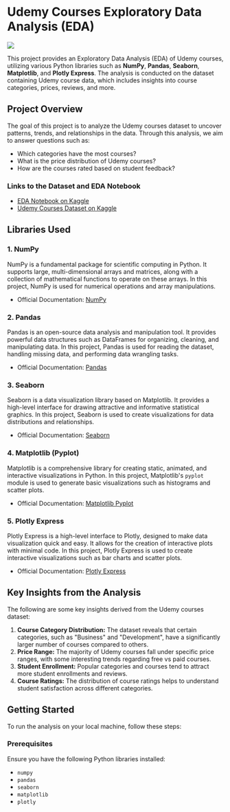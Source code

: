 # Udemy Courses Exploratory Data Analysis (EDA)

![](https://www.speedreadinglounge.com/wp-content/uploads/review-best-udemy-courses-768x351.jpg)

This project provides an Exploratory Data Analysis (EDA) of Udemy courses, utilizing various Python libraries such as **NumPy**, **Pandas**, **Seaborn**, **Matplotlib**, and **Plotly Express**. The analysis is conducted on the dataset containing Udemy course data, which includes insights into course categories, prices, reviews, and more.

## Project Overview

The goal of this project is to analyze the Udemy courses dataset to uncover patterns, trends, and relationships in the data. Through this analysis, we aim to answer questions such as:
- Which categories have the most courses?
- What is the price distribution of Udemy courses?
- How are the courses rated based on student feedback?

### Links to the Dataset and EDA Notebook
- [EDA Notebook on Kaggle](https://www.kaggle.com/code/ahmadsaadaldeen/udemy-courses-eda/notebook)
- [Udemy Courses Dataset on Kaggle](https://www.kaggle.com/datasets/andrewmvd/udemy-courses)

## Libraries Used

### 1. NumPy
NumPy is a fundamental package for scientific computing in Python. It supports large, multi-dimensional arrays and matrices, along with a collection of mathematical functions to operate on these arrays. In this project, NumPy is used for numerical operations and array manipulations.

- Official Documentation: [NumPy](https://numpy.org/doc/)

### 2. Pandas
Pandas is an open-source data analysis and manipulation tool. It provides powerful data structures such as DataFrames for organizing, cleaning, and manipulating data. In this project, Pandas is used for reading the dataset, handling missing data, and performing data wrangling tasks.

- Official Documentation: [Pandas](https://pandas.pydata.org/docs/)

### 3. Seaborn
Seaborn is a data visualization library based on Matplotlib. It provides a high-level interface for drawing attractive and informative statistical graphics. In this project, Seaborn is used to create visualizations for data distributions and relationships.

- Official Documentation: [Seaborn](https://seaborn.pydata.org/)

### 4. Matplotlib (Pyplot)
Matplotlib is a comprehensive library for creating static, animated, and interactive visualizations in Python. In this project, Matplotlib's `pyplot` module is used to generate basic visualizations such as histograms and scatter plots.

- Official Documentation: [Matplotlib Pyplot](https://matplotlib.org/stable/tutorials/introductory/pyplot.html)

### 5. Plotly Express
Plotly Express is a high-level interface to Plotly, designed to make data visualization quick and easy. It allows for the creation of interactive plots with minimal code. In this project, Plotly Express is used to create interactive visualizations such as bar charts and scatter plots.

- Official Documentation: [Plotly Express](https://plotly.com/python/plotly-express/)

## Key Insights from the Analysis
The following are some key insights derived from the Udemy courses dataset:

1. **Course Category Distribution:** The dataset reveals that certain categories, such as "Business" and "Development", have a significantly larger number of courses compared to others.
2. **Price Range:** The majority of Udemy courses fall under specific price ranges, with some interesting trends regarding free vs paid courses.
3. **Student Enrollment:** Popular categories and courses tend to attract more student enrollments and reviews.
4. **Course Ratings:** The distribution of course ratings helps to understand student satisfaction across different categories.

## Getting Started

To run the analysis on your local machine, follow these steps:

### Prerequisites
Ensure you have the following Python libraries installed:
- `numpy`
- `pandas`
- `seaborn`
- `matplotlib`
- `plotly`
